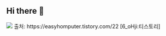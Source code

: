 ## Hi there 👋
<img src="https://img.shields.io/badge/Tistory-000000?style=for-the-badge&logo=Tistory&logoColor=white">
출처: https://easyhomputer.tistory.com/22 [6_oHji:티스토리]
<!--
**Yim-HaEun/Yim-HaEun** is a ✨ _special_ ✨ repository because its `README.md` (this file) appears on your GitHub profile.

Here are some ideas to get you started:

- 🔭 I’m currently working on ...
- 🌱 I’m currently learning ...

- 💬 Ask me about ...
- 📫 How to reach me: ...

-->
